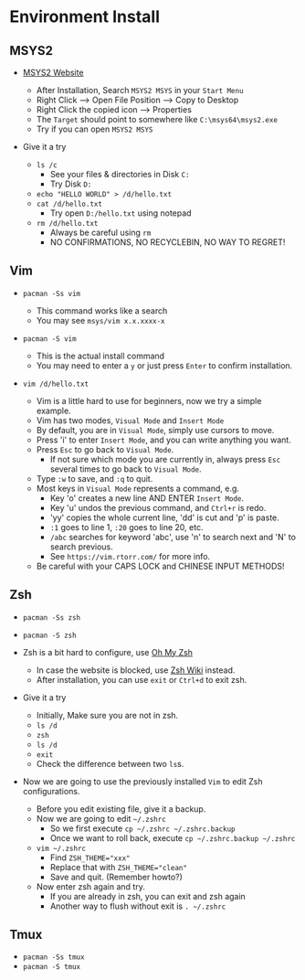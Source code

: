 # Environment Install

## MSYS2

- [MSYS2 Website](https://www.msys2.org/)
    - After Installation, Search `MSYS2 MSYS` in your `Start Menu`
    - Right Click --> Open File Position --> Copy to Desktop
    - Right Click the copied icon --> Properties
    - The `Target` should point to somewhere like `C:\msys64\msys2.exe`
    - Try if you can open `MSYS2 MSYS`

- Give it a try
    - `ls /c`
        - See your files & directories in Disk `C:`
        - Try Disk `D:`
    - `echo "HELLO WORLD" > /d/hello.txt`
    - `cat /d/hello.txt`
        - Try open `D:/hello.txt` using notepad
    - `rm /d/hello.txt`
        - Always be careful using `rm`
        - NO CONFIRMATIONS, NO RECYCLEBIN, NO WAY TO REGRET!

## Vim

- `pacman -Ss vim`
    - This command works like a search
    - You may see `msys/vim x.x.xxxx-x`

- `pacman -S vim`
    - This is the actual install command
    - You may need to enter a `y` or just press `Enter` to confirm installation.

- `vim /d/hello.txt`
    - Vim is a little hard to use for beginners, now we try a simple example.
    - Vim has two modes, `Visual Mode` and `Insert Mode`
    - By default, you are in `Visual Mode`, simply use cursors to move.
    - Press 'i' to enter `Insert Mode`, and you can write anything you want.
    - Press `Esc` to go back to `Visual Mode`.
        - If not sure which mode you are currently in, always press `Esc` several times to go back to `Visual Mode`.
    - Type `:w` to save, and `:q` to quit.
    - Most keys in `Visual Mode` represents a command, e.g.
        - Key 'o' creates a new line AND ENTER `Insert Mode`.
        - Key 'u' undos the previous command, and `Ctrl+r` is redo.
        - 'yy' copies the whole current line, 'dd' is cut and 'p' is paste.
        - `:1` goes to line 1, `:20` goes to line 20, etc.
        - `/abc` searches for keyword 'abc', use 'n' to search next and 'N' to search previous. 
        - See `https://vim.rtorr.com/` for more info.
    - Be careful with your CAPS LOCK and CHINESE INPUT METHODS!

## Zsh

- `pacman -Ss zsh`
- `pacman -S zsh`

- Zsh is a bit hard to configure, use [Oh My Zsh](https://ohmyz.sh/#install)
    - In case the website is blocked, use [Zsh Wiki](https://github.com/ohmyzsh/ohmyzsh/wiki) instead.
    - After installation, you can use `exit` or `Ctrl+d` to exit zsh.

- Give it a try
    - Initially, Make sure you are not in zsh.
    - `ls /d`
    - `zsh`
    - `ls /d`
    - `exit`
    - Check the difference between two `ls`s.

- Now we are going to use the previously installed `Vim` to edit Zsh configurations.
    - Before you edit existing file, give it a backup.
    - Now we are going to edit `~/.zshrc`
        - So we first execute `cp ~/.zshrc ~/.zshrc.backup`
        - Once we want to roll back, execute `cp ~/.zshrc.backup ~/.zshrc`
    - `vim ~/.zshrc`
        - Find `ZSH_THEME="xxx"`
        - Replace that with `ZSH_THEME="clean"`
        - Save and quit. (Remember howto?)
    - Now enter zsh again and try.
        - If you are already in zsh, you can exit and zsh again
        - Another way to flush without exit is `. ~/.zshrc`

## Tmux

- `pacman -Ss tmux`
- `pacman -S tmux`

